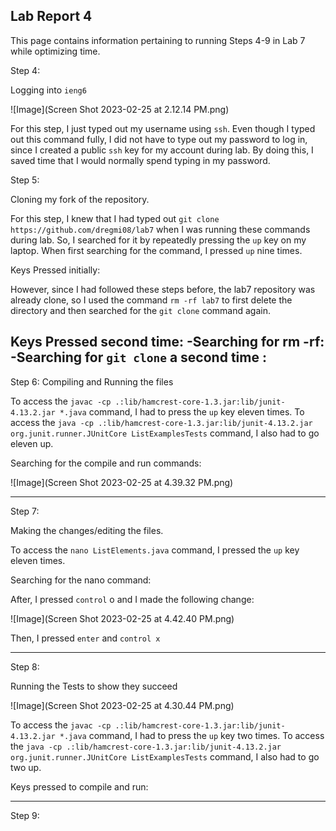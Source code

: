 __Lab Report 4__
---
This page contains information pertaining to running Steps 4-9 in Lab 7 while optimizing time.


Step 4:

Logging into `ieng6`

![Image](Screen Shot 2023-02-25 at 2.12.14 PM.png)

For this step, I just typed out my username using `ssh`. Even though I typed out this command fully, I did not have to type out my password to log in, since I created a public `ssh` key for my account during lab. By doing this, I saved time that I would normally spend typing in my password.

Step 5:

Cloning my fork of the repository.

For this step, I knew that I had typed out `git clone https://github.com/dregmi08/lab7` when I was running these commands during lab. So, I searched for it by repeatedly pressing the `up` key on my laptop. When first searching for the command, I pressed `up` nine times. 

Keys Pressed initially: <up><up><up><up><up><up><up><up><up><enter>
  
 However, since I had followed these steps before, the lab7 repository was already clone, so I used the command `rm -rf lab7` to first delete the directory and then searched for the `git clone` command again.
  
  Keys Pressed second time:
    -Searching for rm -rf: <up><up><up><up><up><up><up><up><up><up><up><enter>
    -Searching for `git clone` a second time : <up><up><enter>
---
Step 6:
  Compiling and Running the files
  
  To access the `javac -cp .:lib/hamcrest-core-1.3.jar:lib/junit-4.13.2.jar *.java` command, I had to press the `up` key eleven times. To access the 
  `java -cp .:lib/hamcrest-core-1.3.jar:lib/junit-4.13.2.jar org.junit.runner.JUnitCore ListExamplesTests` command, I also had to go eleven up. 
  
  Searching for the compile and run commands: <up><up><up><up><up><up><up><up><up><up><up><enter>
  
  ![Image](Screen Shot 2023-02-25 at 4.39.32 PM.png)

  
  ---

  Step 7:
  
  Making the changes/editing the files.
  
  To access the `nano ListElements.java` command, I pressed the `up` key eleven times.
  
  Searching for the nano command: <up><up><up><up><up><up><up><up><up><up><up><enter>
  
  After, I pressed `control` o and I made the following change:
  
  ![Image](Screen Shot 2023-02-25 at 4.42.40 PM.png)
  
  Then, I pressed `enter` and `control x`
  

  ---
  Step 8:
  
  Running the Tests to show they succeed
  
  ![Image](Screen Shot 2023-02-25 at 4.30.44 PM.png)

  To access the `javac -cp .:lib/hamcrest-core-1.3.jar:lib/junit-4.13.2.jar *.java` command, I had to press the `up` key two times. To access the 
  `java -cp .:lib/hamcrest-core-1.3.jar:lib/junit-4.13.2.jar org.junit.runner.JUnitCore ListExamplesTests` command, I also had to go two up. 
  
  Keys pressed to compile and run: <up><up><enter>
  
  ---
  Step 9:
